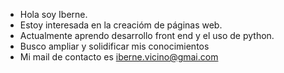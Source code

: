 -  Hola soy Iberne.
-  Estoy interesada en la creacióm de páginas web.
-  Actualmente aprendo desarrollo front end y el uso de python.
-  Busco ampliar y solidificar mis conocimientos
-  Mi mail de contacto es iberne.vicino@gmai.com



